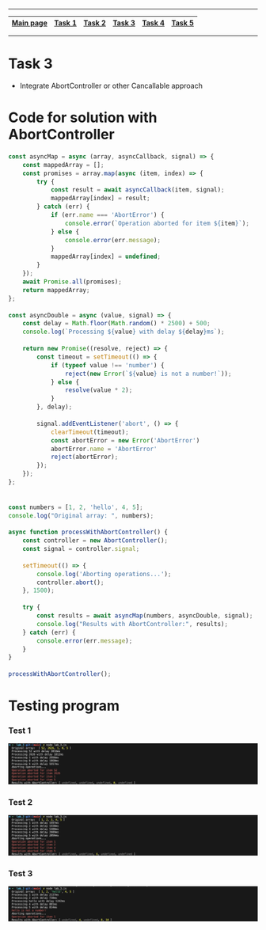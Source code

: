 
---
| [Main page](../) | [Task 1](../lab_1/) | [Task 2](../lab_2/) | [Task 3](../lab_3/) | [Task 4](../lab_4/) | [Task 5](../lab_5/) |
| --- | --- | --- | --- | --- | --- |
---

# Task 3
* Integrate AbortController or other Cancallable approach


# Code for solution with AbortController
```javascript
const asyncMap = async (array, asyncCallback, signal) => {
    const mappedArray = [];
    const promises = array.map(async (item, index) => {
        try {
            const result = await asyncCallback(item, signal);
            mappedArray[index] = result;
        } catch (err) {
            if (err.name === 'AbortError') {
                console.error(`Operation aborted for item ${item}`);
            } else {
                console.error(err.message);
            }
            mappedArray[index] = undefined;
        }
    });
    await Promise.all(promises);
    return mappedArray;
};

const asyncDouble = async (value, signal) => {
    const delay = Math.floor(Math.random() * 2500) + 500;
    console.log(`Processing ${value} with delay ${delay}ms`);

    return new Promise((resolve, reject) => {
        const timeout = setTimeout(() => {
            if (typeof value !== 'number') {
                reject(new Error(`${value} is not a number!`));
            } else {
                resolve(value * 2);
            }
        }, delay);

        signal.addEventListener('abort', () => {
            clearTimeout(timeout);
            const abortError = new Error('AbortError')
            abortError.name = 'AbortError'
            reject(abortError);
        });
    });
};


const numbers = [1, 2, 'hello', 4, 5];
console.log("Original array: ", numbers);

async function processWithAbortController() {
    const controller = new AbortController();
    const signal = controller.signal;

    setTimeout(() => {
        console.log('Aborting operations...');
        controller.abort();
    }, 1500);

    try {
        const results = await asyncMap(numbers, asyncDouble, signal);
        console.log("Results with AbortController:", results);
    } catch (err) {
        console.error(err.message);
    }
}

processWithAbortController();
```

# Testing program

### Test 1
<img src="./media/lab_3_test_1.png">

### Test 2
<img src="./media/lab_3_test_2.png">

### Test 3
<img src="./media/lab_3_test_3.png">
